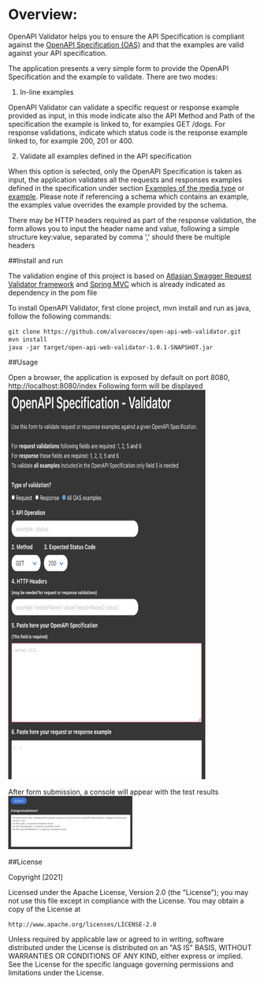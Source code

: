 Overview:
===================

OpenAPI Validator helps you to ensure the API Specification is compliant against the [OpenAPI Specification (OAS)](https://spec.openapis.org/oas/v3.1.0) and that the examples are valid against your API specification. 


The application presents a very simple form to provide the OpenAPI Specification and the example to validate. There are two modes:

1. In-line examples

OpenAPI Validator can validate a specific request or response example provided as input, in this mode indicate also the API Method and Path of the specification the example is linked to, for examples GET /dogs. For response validations, indicate which status code is the response example linked to, for example 200, 201 or 400.


2. Validate all examples defined in the API specification

When this option is selected, only the OpenAPI Specification is taken as input, the application validates all the requests and responses examples defined in the specification under section [Examples of the media type](https://spec.openapis.org/oas/v3.1.0#example-object) or [example](https://spec.openapis.org/oas/v3.1.0#media-type-object). Please note if referencing a schema which contains an example, the examples value overrides the example provided by the schema.


There may be HTTP headers required as part of the response validation, the form allows you to input the header name and value, following a simple structure key:value, separated by comma ',' should there be multiple headers


##Install and run

The validation engine of this project is based on [Atlasian Swagger Request Validator framework](https://bitbucket.org/atlassian/swagger-request-validator/src/master/) and [Spring MVC](https://spring.io/guides/gs/serving-web-content/) which is already indicated as dependency in the pom file

To install OpenAPI Validator, first clone project, mvn install and run as java, follow the following commands:

```
git clone https://github.com/alvaroacev/open-api-web-validator.git
mvn install
java -jar target/open-api-web-validator-1.0.1-SNAPSHOT.jar
```

##Usage

Open a browser, the application is exposed by default on port 8080, http://localhost:8080/index
Following form will be displayed <br/><img src="./src/main/resources/imgs/input form.png" width="400" height="790"/>


After form submission, a console will appear with the test results 
<br/><img src="./src/main/resources/imgs/results console.png" width="50%" height="50%"/>


##License

Copyright [2021]

Licensed under the Apache License, Version 2.0 (the "License");
you may not use this file except in compliance with the License.
You may obtain a copy of the License at

    http://www.apache.org/licenses/LICENSE-2.0

Unless required by applicable law or agreed to in writing, software
distributed under the License is distributed on an "AS IS" BASIS,
WITHOUT WARRANTIES OR CONDITIONS OF ANY KIND, either express or implied.
See the License for the specific language governing permissions and
limitations under the License.